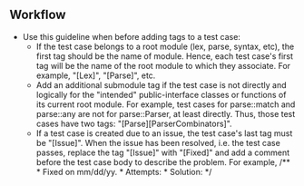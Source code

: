 ## Workflow

<ul>
    <li>
        Use this guideline when before adding tags to a test case:
        <ul>
            <li>
                If the test case belongs to a root module (lex, parse, syntax, etc), the first tag 
                should be the name of module. Hence, each test case's first tag will be the name of 
                the root module to which they associate. For example, "[Lex]", "[Parse]", etc.
            </li>
            <li>
                Add an additional submodule tag if the test case is not directly and logically for 
                the "intended" public-interface classes or functions of its current root module. 
                For example, test cases for parse::match and parse::any are not for parse::Parser, 
                at least directly. Thus, those test cases have two tags: "[Parse][ParserCombinators]".
            </li>
            <li>
                If a test case is created due to an issue, the test case's last tag must be "[Issue]". 
                When the issue has been resolved, i.e. the test case passes, replace the tag 
                "[Issue]" with "[Fixed]" and add a comment before the test case body to describe the 
                problem. For example,
                /**
                 * Fixed on mm/dd/yy.
                 * Attempts: 
                 * Solution: 
                 */
            </li>
        </ul> 
    </li>
</ul>
